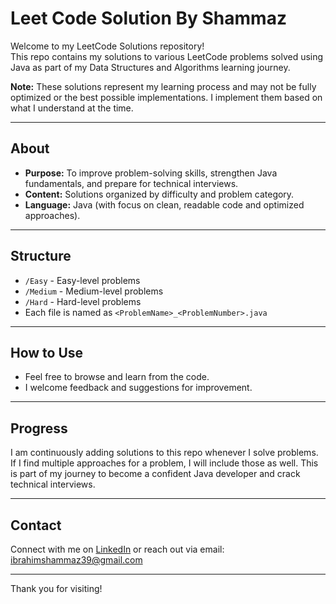 # Leet Code Solution By Shammaz

Welcome to my LeetCode Solutions repository!  
This repo contains my solutions to various LeetCode problems solved using Java as part of my Data Structures and Algorithms learning journey.

**Note:** These solutions represent my learning process and may not be fully optimized or the best possible implementations. I implement them based on what I understand at the time.

---


## About

- **Purpose:** To improve problem-solving skills, strengthen Java fundamentals, and prepare for technical interviews.
- **Content:** Solutions organized by difficulty and problem category.
- **Language:** Java (with focus on clean, readable code and optimized approaches).

---

## Structure

- `/Easy` - Easy-level problems
- `/Medium` - Medium-level problems
- `/Hard` - Hard-level problems
- Each file is named as `<ProblemName>_<ProblemNumber>.java`

---

## How to Use

- Feel free to browse and learn from the code.
- I welcome feedback and suggestions for improvement.

---

## Progress

I am continuously adding solutions to this repo whenever I solve problems. If I find multiple approaches for a problem, I will include those as well. This is part of my journey to become a confident Java developer and crack technical interviews.

---

## Contact

Connect with me on [LinkedIn](https://www.linkedin.com/in/ibrahim-shammaz-964140220/) or reach out via email: ibrahimshammaz39@gmail.com

---

Thank you for visiting!

